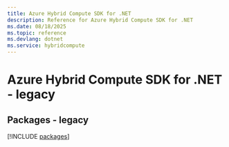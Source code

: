 ```yaml
---
title: Azure Hybrid Compute SDK for .NET
description: Reference for Azure Hybrid Compute SDK for .NET
ms.date: 08/18/2025
ms.topic: reference
ms.devlang: dotnet
ms.service: hybridcompute
---
```

# Azure Hybrid Compute SDK for .NET - legacy
## Packages - legacy
[!INCLUDE [packages](hybrid-compute-index.md)]